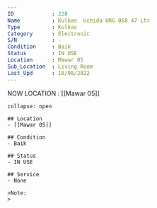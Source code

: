 ```yaml
---
ID            : 228
Name          : Kulkas  Uchida URG 058 47 Ltr
Type          : Kulkas
Category      : Electronic
S/N           : -
Condition     : Baik
Status        : IN USE
Location      : Mawar 05
Sub_Location  : Living Room
Last_Upd      : 18/08/2022
---
```



NOW LOCATION : [[Mawar 05]]

```ad-History
collapse: open

## Location
- [[Mawar 05]]

## Condition
- Baik

## Status
- IN USE

## Service
- None

>Note:
>


```
